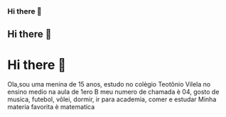  ### Hi there 👋
  ## Hi there 👋
   # Hi there 👋

Ola,sou uma menina de 15 anos, estudo no colègio Teotônio Vilela no ensino medio na aula de 1ero B meu numero de chamada è 04, gosto de musica, futebol, vôlei, dormir, ir para academia, comer e estudar
Minha materia favorita è matematica 
